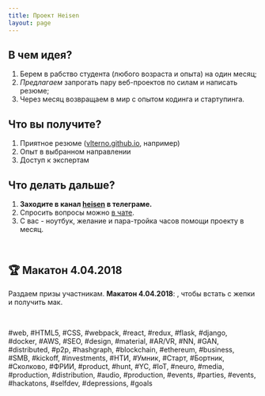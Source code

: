 ```yaml
---
title: Проект Heisen
layout: page
---
```


<!-- <h1 style="color: black;">{{page.title}}</h1> -->

## В чем идея?
1. Берем в рабство студента (любого возраста и опыта) на один месяц;
2. *Предлагаем* запрогать пару веб-проектов по силам и написать резюме;
3. Через месяц возвращаем в мир с опытом кодинга и стартупинга.


## Что вы получите?
1. Приятное резюме (<a href="https://vlterno.github.io">vlterno.github.io</a>, например)
2. Опыт в выбранном направлении 
3. Доступ к экспертам

## Что делать дальше?
1. <strong>Заходите в канал <a href="https://t.me/heisenhub">heisen</a> в телеграме.</strong>
2. Спросить вопросы можно <a href="https://t.me/heisenflood">в чате</a>. 
3. С вас - ноутбук, желание и пара-тройка часов помощи проекту в месяц.

<br>

## 🏆 Макатон 4.04.2018
Раздаем призы участникам. <b>Макатон 4.04.2018</b>: <span id="clock"></span>, чтобы встать с жепки и получить мак.

<br>

<span id="hashlist">#web, #HTML5, #CSS, #webpack, #react, #redux, #flask, #django, #docker, #AWS, #SEO, #design, #material, #AR/VR, #NN, #GAN, #distributed, #p2p, #hashgraph, #blockchain, #ethereum, #business, #SMB, #kickoff, #investments, #НТИ, #Умник, #Старт, #Бортник, #Сколково, #ФРИИ, #product, #hunt, #YC, #IoT, #neuro, #media, #production, #distribution, #audio, #production, #events, #parties, #events, #hackatons, #selfdev, #depressions, #goals</span>

<script src="//code.jquery.com/jquery.js"></script>
<script src="//cdn.rawgit.com/hilios/jQuery.countdown/2.2.0/dist/jquery.countdown.min.js"></script>
<script type="text/javascript">
$('#clock').countdown('2018/04/04', function(event) {
  $(this).html(event.strftime('%H час(ов/а)'));
});
</script>
<style>
@keyframes waggle {
  0% {
    transform: none;
  }
  50% {
    transform: rotateZ(-20deg) scale(1.2);
  }
  60% {
    transform: rotateZ(25deg) scale(1.2);
  }
  67.5% {
    transform: rotateZ(-15deg) scale(1.2);
  }
  75% {
    transform: rotateZ(15deg) scale(1.2);
  }
  82.5% {
    transform: rotateZ(-12deg) scale(1.2);
  }
  85% {
    transform: rotateZ(0) scale(1.2);
  }
  100% {
    transform: rotateZ(0) scale(1);
  }
}
</style>